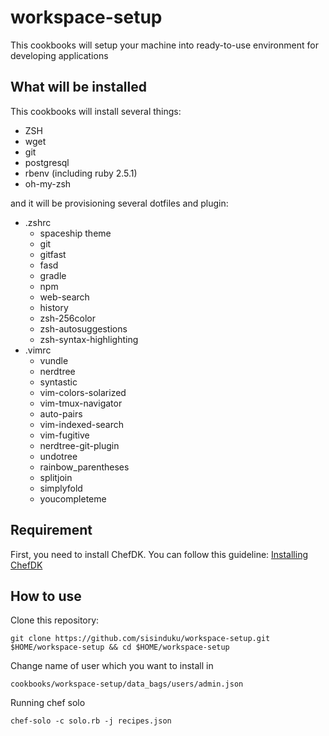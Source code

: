 # workspace-setup
This cookbooks will setup your machine into ready-to-use environment for developing applications

## What will be installed
This cookbooks will install several things:
* ZSH
* wget
* git
* postgresql
* rbenv (including ruby 2.5.1)
* oh-my-zsh

and it will be provisioning several dotfiles and plugin:
* .zshrc
  * spaceship theme
  * git
  * gitfast
  * fasd
  * gradle
  * npm
  * web-search
  * history
  * zsh-256color
  * zsh-autosuggestions
  * zsh-syntax-highlighting
* .vimrc
  * vundle
  * nerdtree
  * syntastic
  * vim-colors-solarized
  * vim-tmux-navigator
  * auto-pairs
  * vim-indexed-search
  * vim-fugitive
  * nerdtree-git-plugin
  * undotree
  * rainbow_parentheses
  * splitjoin
  * simplyfold
  * youcompleteme

## Requirement
First, you need to install ChefDK. You can follow this guideline:
[Installing ChefDK](https://docs.chef.io/install_dk.html)

## How to use
Clone this repository:
  ```
  git clone https://github.com/sisinduku/workspace-setup.git $HOME/workspace-setup && cd $HOME/workspace-setup
  ```

Change name of user which you want to install in
  ```
  cookbooks/workspace-setup/data_bags/users/admin.json
  ```

Running chef solo
  ```
  chef-solo -c solo.rb -j recipes.json
  ```
